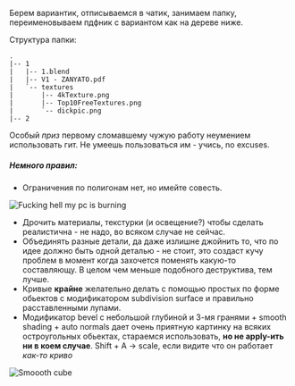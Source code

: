 Берем вариантик, отписываемся в чатик, занимаем папку, переименовываем пдфник с вариантом как на дереве ниже.

Структура папки:
```
.
|-- 1
|   |-- 1.blend
|   |-- V1 - ZANYATO.pdf
|   `-- textures
|       |-- 4kTexture.png
|       |-- Top10FreeTextures.png
|       `-- dickpic.png
|-- 2
```

Особый *приз* первому сломавшему чужую работу неумением использовать гит. Не умеешь пользоваться им - учись, no excuses.

##### Немного правил:

* Ограничения по полигонам нет, но имейте совесть.

![Fucking hell my pc is burning](https://i.imgur.com/xhzvL7Y.png)

* Дрочить материалы, текстурки (и освещение?) чтобы сделать реалистична - не надо, во всяком случае не сейчас.
* Объединять разные детали, да даже излишне джойнить то, что по идее должно быть одной деталью - не стоит, это создаст кучу проблем в момент когда захочется поменять какую-то составляющу. В целом чем меньше подобного деструктива, тем лучше.
* Кривые **крайне** желательно делать с помощью простых по форме обьектов с модификатором subdivision surface и правильно расставленными лупами.
* Модификатор bevel с небольшой глубиной и 3-мя гранями + smooth shading + auto normals дает очень приятную картинку на всяких остроугольных обьектах, стараемся использовать, **но не apply-ить ни в коем случае**. Shift + A -> scale, если видите что он работает *как-то криво*

![Smoooth cube](https://i.imgur.com/mWvraAY.png)

